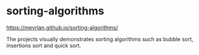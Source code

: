 # sorting-algorithms
https://meyrlan.github.io/sorting-algorithms/

The projects visually demonstrates sorting algorithms such as bubble sort, insertions sort and quick sort. 
